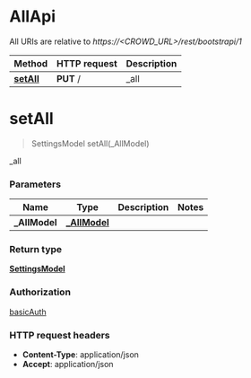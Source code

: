 # AllApi

All URIs are relative to *https://&lt;CROWD_URL&gt;/rest/bootstrapi/1*

| Method | HTTP request | Description |
|------------- | ------------- | -------------|
| [**setAll**](AllApi.md#setAll) | **PUT** / | _all |


<a name="setAll"></a>
# **setAll**
> SettingsModel setAll(\_AllModel)

_all

### Parameters

|Name | Type | Description  | Notes |
|------------- | ------------- | ------------- | -------------|
| **\_AllModel** | [**_AllModel**](../Models/_AllModel.md)|  | |

### Return type

[**SettingsModel**](../Models/SettingsModel.md)

### Authorization

[basicAuth](../README.md#basicAuth)

### HTTP request headers

- **Content-Type**: application/json
- **Accept**: application/json


